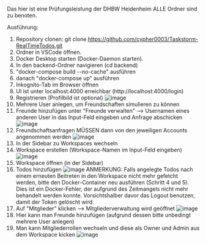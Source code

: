 Das hier ist eine Prüfungsleistung der DHBW Heidenheim
ALLE Ordner sind zu benoten.

Ausführung:

1. Repository clonen:
  git clone https://github.com/cypher0003/Taskstorm-RealTimeTodos.git
2. Ordner in VSCode öffnen.
3. Docker Desktop starten (Docker-Daemon starten).
4. In den backend-Ordner navigieren (cd backend)
5. "docker-compose build --no-cache" ausführen
6. danach "docker-compose up" ausführen
7. Inkognito-Tab im Browser öffnen
8. UI ist unter localhost:4000 erreichbar (http://localhost:4000/login)
9. Registrieren (Profilbild ist optional)
   ![image](https://github.com/user-attachments/assets/583263d4-f62e-4c3b-9a12-52237d906ba8)
10. Mehrere User anlegen, um Freundschaften simulieren zu können
11. Freunde hinzufügen unter "Freunde verwalten" --> Usernamen eines anderen User in das Input-Feld eingeben und Anfrage abschicken
    ![image](https://github.com/user-attachments/assets/4b6a6774-6a81-43fa-9112-dfabd0bbb978)
12. Freundschaftsanfragen MÜSSEN dann von den jeweiligen Accounts angenommen werden
    ![image](https://github.com/user-attachments/assets/862f5732-be16-484d-82c7-a9f27ca668af)
13. In der Sidebar zu Workspaces wechseln
14. Workspace erstellen (Workspace-Namen im Input-Feld eingeben)
    ![image](https://github.com/user-attachments/assets/2d1c1d31-c2f1-4a9f-9248-424ae5f2efda)
15. Workspace öffnen (in der Sidebar)
16. Todos hinzufügen
    ![image](https://github.com/user-attachments/assets/8e6a69ed-9368-4f23-aee0-013baaebc79a)
    ANMERKUNG:
    Falls angelegte Todos nach einem erneuten Beitreten in den Workspace nicht mehr gefetcht werden, bitte den Docker-Container neu ausführen (Schritt 4 und 5).       Dies ist ein Docker-Fehler, der aufgrund des Zeitmangels nicht mehr behandelt werden konnte.
    Vorsichtshalber davor das Logout benutzen, damit der Token gelöscht wird.
17. Auf "Mitglieder" klicken --> Mitgliederverwaltung wird geöffnet
    ![image](https://github.com/user-attachments/assets/92d9808a-18d2-4c94-a144-5411f4cdae74)
18. Hier kann man Freunde hinzufügen (aufgrund dessen bitte unbedingt mehrere User anlegen)
19. Man kann Mitgliederrollen wechseln und diese als Owner und Admin aus dem Workspace kicken
    ![image](https://github.com/user-attachments/assets/e7f969fd-4055-438a-a436-7ce5d3341a2e)









